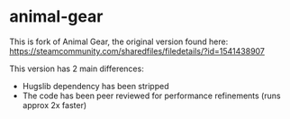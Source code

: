 # animal-gear
This is fork of Animal Gear, the original version found here: https://steamcommunity.com/sharedfiles/filedetails/?id=1541438907

This version has 2 main differences:
- Hugslib dependency has been stripped
- The code has been peer reviewed for performance refinements (runs approx 2x faster)
